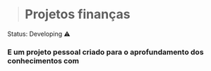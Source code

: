 > <h1>Projetos finanças </h1>

Status: Developing ⚠️

### E um projeto pessoal criado para o aprofundamento dos conhecimentos com
